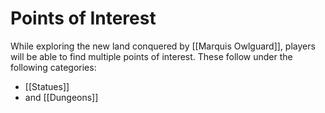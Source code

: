 # Points of Interest
While exploring the new land conquered by [[Marquis Owlguard]], players will be able to find multiple points of interest. These follow under the following categories:
- [[Statues]]
- and [[Dungeons]]